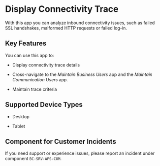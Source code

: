 <!-- loioa4f6ccd072f147f299b1d856062c8dc8 -->

# Display Connectivity Trace



With this app you can analyze inbound connectivity issues, such as failed SSL handshakes, malformed HTTP requests or failed log-in.



## Key Features

You can use this app to:



-   Display connectivity trace details

-   Cross-navigate to the *Maintain Business Users* app and the *Maintain Communication Users* app.

-   Maintain trace criteria




<a name="loioa4f6ccd072f147f299b1d856062c8dc8__supported_devices"/>

## Supported Device Types

-   Desktop

-   Tablet




<a name="loioa4f6ccd072f147f299b1d856062c8dc8__customer_component"/>

## Component for Customer Incidents

If you need support or experience issues, please report an incident under component ``BC-SRV-APS-COM``.

